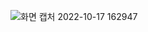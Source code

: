 ![화면 캡처 2022-10-17 162947](https://user-images.githubusercontent.com/112846229/196115798-fb62687b-3bc5-4c57-81c3-56bbc33b6f40.png)
